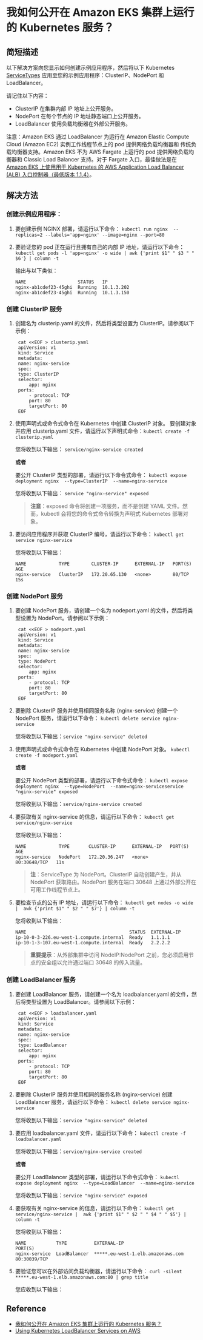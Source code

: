 # 我如何公开在 Amazon EKS 集群上运行的 Kubernetes 服务？
## 简短描述
以下解决方案向您显示如何创建示例应用程序，然后将以下 Kubernetes [ServiceTypes](https://kubernetes.io/docs/concepts/services-networking/service/#publishing-services-service-types) 应用至您的示例应用程序：ClusterIP、NodePort 和 LoadBalancer。

请记住以下内容：
- ClusterIP 在集群内部 IP 地址上公开服务。
- NodePort 在每个节点的 IP 地址静态端口上公开服务。
- LoadBalancer 使用负载均衡器在外部公开服务。

注意：Amazon EKS 通过 LoadBalancer 为运行在 Amazon Elastic Compute Cloud (Amazon EC2) 实例工作线程节点上的 pod 提供网络负载均衡器和 传统负载均衡器支持。Amazon EKS 不为 AWS Fargate 上运行的 pod 提供网络负载均衡器和 Classic Load Balancer 支持。对于 Fargate 入口，最佳做法是在 [Amazon EKS 上使用用于 Kubernetes 的 AWS Application Load Balancer (ALB) 入口控制器（最低版本 1.1.4）](https://docs.aws.amazon.com/eks/latest/userguide/alb-ingress.html)。
## 解决方法
### 创建示例应用程序：
1. 要创建示例 NGINX 部署，请运行以下命令：
   `kubectl run nginx  --replicas=2 --labels='app=nginx' --image=nginx --port=80`
2. 要验证您的 pod 正在运行且拥有自己的内部 IP 地址，请运行以下命令：
   `kubectl get pods -l 'app=nginx' -o wide | awk {'print $1" " $3 " " $6'} | column -t`
   
   输出与以下类似：
   ```
   NAME                   STATUS   IP
   nginx-ab1cdef23-45ghi  Running  10.1.3.202
   nginx-ab1cdef23-45ghi  Running  10.1.3.150
   ```
### 创建 ClusterIP 服务
1. 创建名为 clusterip.yaml 的文件，然后将类型设置为 ClusterIP。请参阅以下示例：
   ```
    cat <<EOF > clusterip.yaml
    apiVersion: v1
    kind: Service
    metadata:
    name: nginx-service
    spec:
    type: ClusterIP
    selector:
        app: nginx
    ports:
        - protocol: TCP
        port: 80
        targetPort: 80
    EOF
   ```
2. 使用声明式或命令式命令在 Kubernetes 中创建 ClusterIP 对象。
   要创建对象并应用 clusterip.yaml 文件，请运行以下声明式命令：`kubectl create -f clusterip.yaml`

   您将收到以下输出：
   `service/nginx-service created`

   **或者**

   要公开 ClusterIP 类型的部署，请运行以下命令式命令：
   `kubectl expose deployment nginx  --type=ClusterIP  --name=nginx-service`

   您将收到以下输出：
   `service "nginx-service" exposed`

   > **注意**：exposed 命令将创建一项服务，而不是创建 YAML 文件。然而，kubectl 会将您的命令式命令转换为声明式 Kubernetes 部署对象。
3. 要访问应用程序并获取 ClusterIP 编号，请运行以下命令：
   `kubectl get service nginx-service`

   您将收到以下输出：
   ```
   NAME            TYPE        CLUSTER-IP      EXTERNAL-IP   PORT(S)   AGE
   nginx-service   ClusterIP   172.20.65.130   <none>        80/TCP    15s
   ```
### 创建 NodePort 服务
1. 要创建 NodePort 服务，请创建一个名为 nodeport.yaml 的文件，然后将类型设置为 NodePort。请参阅以下示例：
   ```
    cat <<EOF > nodeport.yaml
    apiVersion: v1
    kind: Service
    metadata:
    name: nginx-service
    spec:
    type: NodePort
    selector:
        app: nginx
    ports:
        - protocol: TCP
        port: 80
        targetPort: 80
    EOF
   ```
2. 要删除 ClusterIP 服务并使用相同服务名称 (nginx-service) 创建一个 NodePort 服务，请运行以下命令：
    `kubectl delete service nginx-service`

    您将收到以下输出：`service "nginx-service" deleted`
3. 使用声明式或命令式命令在 Kubernetes 中创建 NodePort 对象。
   `kubectl create -f nodeport.yaml`

   **或者**

   要公开 NodePort 类型的部署，请运行以下命令式命令：
   `kubectl expose deployment nginx  --type=NodePort  --name=nginx-serviceservice "nginx-service" exposed`
   
   您将收到以下输出：`service/nginx-service created`
4. 要获取有关 nginx-service 的信息，请运行以下命令：
   `kubectl get service/nginx-service`

   您将收到以下输出：
   ```
   NAME            TYPE       CLUSTER-IP      EXTERNAL-IP   PORT(S)        AGE
   nginx-service   NodePort   172.20.36.247   <none>        80:30648/TCP   11s
   ```
   > **注**：ServiceType 为 NodePort。ClusterIP 自动创建产生，并从 NodePort 获取路由。NodePort 服务在端口 30648 上通过外部公开在可用工作线程节点上。
5. 要检查节点的公有 IP 地址，请运行以下命令：
   `kubectl get nodes -o wide |  awk {'print $1" " $2 " " $7'} | column -t`

   您将收到以下输出：
   ```
   NAME                                      STATUS  EXTERNAL-IP
   ip-10-0-3-226.eu-west-1.compute.internal  Ready   1.1.1.1
   ip-10-1-3-107.eu-west-1.compute.internal  Ready   2.2.2.2
   ```

   > **重要提示**：从外部集群中访问 NodeIP:NodePort 之前，您必须启用节点的安全组以允许通过端口 30648 的传入流量。
### 创建 LoadBalancer 服务
1. 要创建 LoadBalancer 服务，请创建一个名为 loadbalancer.yaml 的文件，然后将类型设置为 LoadBalancer。请参阅以下示例：
   ```
    cat <<EOF > loadbalancer.yaml
    apiVersion: v1
    kind: Service
    metadata:
    name: nginx-service
    spec:
    type: LoadBalancer
    selector:
        app: nginx
    ports:
        - protocol: TCP
        port: 80
        targetPort: 80
    EOF
   ```
2. 要删除 ClusterIP 服务并使用相同的服务名称 (nginx-service) 创建 LoadBalancer 服务，请运行以下命令：
   `kubectl delete service nginx-service`

   您将收到以下输出：`service "nginx-service" deleted`
3. 要应用 loadbalancer.yaml 文件，请运行以下命令：
   `kubectl create -f loadbalancer.yaml`

   您将收到以下输出：`service/nginx-service created`

   **或者**

   要公开 LoadBalancer 类型的部署，请运行以下命令式命令：
   `kubectl expose deployment nginx  --type=LoadBalancer  --name=nginx-service`

   您将收到以下输出：`service "nginx-service" exposed`
4. 要获取有关 nginx-service 的信息，请运行以下命令：
   `kubectl get service/nginx-service |  awk {'print $1" " $2 " " $4 " " $5'} | column -t`

   您将收到以下输出：
   ```
   NAME           TYPE          EXTERNAL-IP                        PORT(S)
   nginx-service  LoadBalancer  *****.eu-west-1.elb.amazonaws.com  80:30039/TCP
   ```
5. 要验证您可以在外部访问负载均衡器，请运行以下命令：
   `curl -silent *****.eu-west-1.elb.amazonaws.com:80 | grep title`

   您应收到以下输出：<title>欢迎使用 nginx！</title>

## Reference
- [我如何公开在 Amazon EKS 集群上运行的 Kubernetes 服务？](https://aws.amazon.com/cn/premiumsupport/knowledge-center/eks-kubernetes-services-cluster/)
- [Using Kubernetes LoadBalancer Services on AWS](https://www.giantswarm.io/blog/load-balancer-service-use-cases-on-aws)